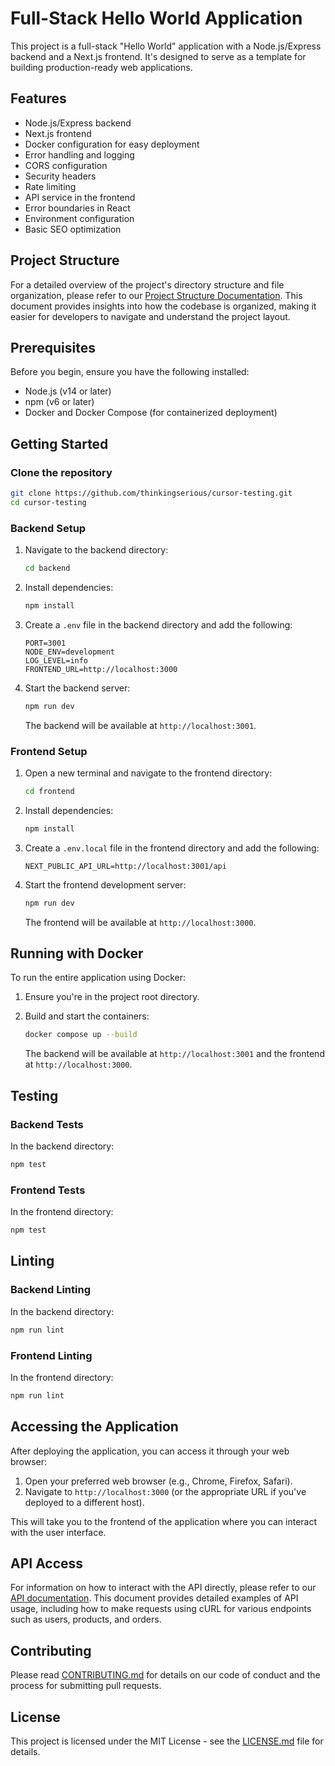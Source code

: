 # Full-Stack Hello World Application

This project is a full-stack "Hello World" application with a Node.js/Express backend and a Next.js frontend. It's designed to serve as a template for building production-ready web applications.

## Features

- Node.js/Express backend
- Next.js frontend
- Docker configuration for easy deployment
- Error handling and logging
- CORS configuration
- Security headers
- Rate limiting
- API service in the frontend
- Error boundaries in React
- Environment configuration
- Basic SEO optimization

## Project Structure

For a detailed overview of the project's directory structure and file organization, please refer to our [Project Structure Documentation](/docs/structure.md). This document provides insights into how the codebase is organized, making it easier for developers to navigate and understand the project layout.

## Prerequisites

Before you begin, ensure you have the following installed:
- Node.js (v14 or later)
- npm (v6 or later)
- Docker and Docker Compose (for containerized deployment)

## Getting Started

### Clone the repository

```bash
git clone https://github.com/thinkingserious/cursor-testing.git
cd cursor-testing
```

### Backend Setup

1. Navigate to the backend directory:
   ```bash
   cd backend
   ```

2. Install dependencies:
   ```bash
   npm install
   ```

3. Create a `.env` file in the backend directory and add the following:
   ```
   PORT=3001
   NODE_ENV=development
   LOG_LEVEL=info
   FRONTEND_URL=http://localhost:3000
   ```

4. Start the backend server:
   ```bash
   npm run dev
   ```

   The backend will be available at `http://localhost:3001`.

### Frontend Setup

1. Open a new terminal and navigate to the frontend directory:
   ```bash
   cd frontend
   ```

2. Install dependencies:
   ```bash
   npm install
   ```

3. Create a `.env.local` file in the frontend directory and add the following:
   ```
   NEXT_PUBLIC_API_URL=http://localhost:3001/api
   ```

4. Start the frontend development server:
   ```bash
   npm run dev
   ```

   The frontend will be available at `http://localhost:3000`.

## Running with Docker

To run the entire application using Docker:

1. Ensure you're in the project root directory.

2. Build and start the containers:
   ```bash
   docker compose up --build
   ```

   The backend will be available at `http://localhost:3001` and the frontend at `http://localhost:3000`.

## Testing

### Backend Tests

In the backend directory:

   ```bash
   npm test
   ```

### Frontend Tests

In the frontend directory:

   ```bash
   npm test
   ```

## Linting

### Backend Linting

In the backend directory:

   ```bash
   npm run lint
   ```

### Frontend Linting

In the frontend directory:

   ```bash
   npm run lint
   ```

## Accessing the Application

After deploying the application, you can access it through your web browser:

1. Open your preferred web browser (e.g., Chrome, Firefox, Safari).
2. Navigate to `http://localhost:3000` (or the appropriate URL if you've deployed to a different host).

This will take you to the frontend of the application where you can interact with the user interface.

## API Access

For information on how to interact with the API directly, please refer to our [API documentation](docs/api.md). This document provides detailed examples of API usage, including how to make requests using cURL for various endpoints such as users, products, and orders.

## Contributing

Please read [CONTRIBUTING.md](CONTRIBUTING.md) for details on our code of conduct and the process for submitting pull requests.

## License

This project is licensed under the MIT License - see the [LICENSE.md](LICENSE.md) file for details.